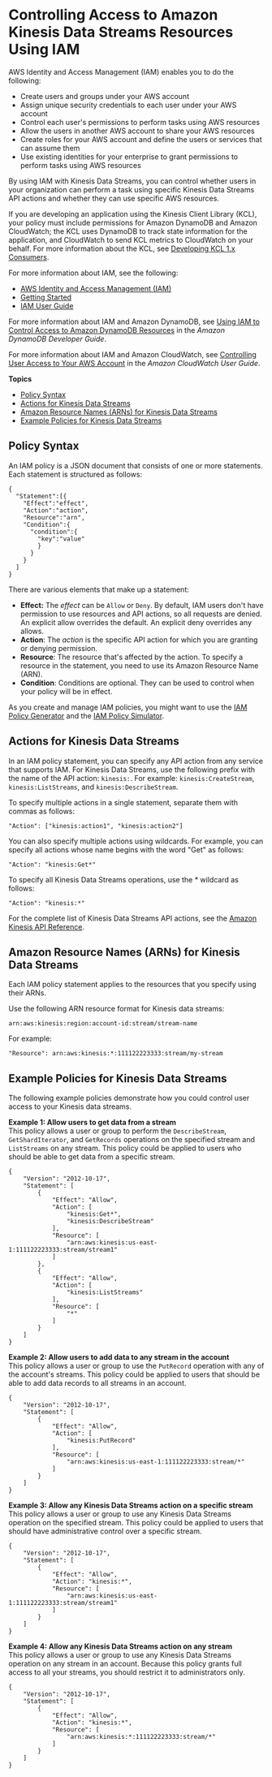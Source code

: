 # Controlling Access to Amazon Kinesis Data Streams Resources Using IAM<a name="controlling-access"></a>

AWS Identity and Access Management \(IAM\) enables you to do the following:
+ Create users and groups under your AWS account
+ Assign unique security credentials to each user under your AWS account
+ Control each user's permissions to perform tasks using AWS resources
+ Allow the users in another AWS account to share your AWS resources
+ Create roles for your AWS account and define the users or services that can assume them
+ Use existing identities for your enterprise to grant permissions to perform tasks using AWS resources

By using IAM with Kinesis Data Streams, you can control whether users in your organization can perform a task using specific Kinesis Data Streams API actions and whether they can use specific AWS resources\.

If you are developing an application using the Kinesis Client Library \(KCL\), your policy must include permissions for Amazon DynamoDB and Amazon CloudWatch; the KCL uses DynamoDB to track state information for the application, and CloudWatch to send KCL metrics to CloudWatch on your behalf\. For more information about the KCL, see [Developing KCL 1\.x Consumers](developing-consumers-with-kcl.md)\.

For more information about IAM, see the following:
+ [AWS Identity and Access Management \(IAM\)](https://aws.amazon.com/iam/)
+ [Getting Started](https://docs.aws.amazon.com/IAM/latest/UserGuide/getting-started.html)
+ [IAM User Guide](https://docs.aws.amazon.com/IAM/latest/UserGuide/)

For more information about IAM and Amazon DynamoDB, see [Using IAM to Control Access to Amazon DynamoDB Resources](https://docs.aws.amazon.com/amazondynamodb/latest/developerguide/UsingIAMWithDDB.html) in the *Amazon DynamoDB Developer Guide*\. 

For more information about IAM and Amazon CloudWatch, see [Controlling User Access to Your AWS Account](https://docs.aws.amazon.com/AmazonCloudWatch/latest/DeveloperGuide/UsingIAM.html) in the *Amazon CloudWatch User Guide*\.

**Topics**
+ [Policy Syntax](#policy-syntax)
+ [Actions for Kinesis Data Streams](#kinesis-using-iam-actions)
+ [Amazon Resource Names \(ARNs\) for Kinesis Data Streams](#kinesis-using-iam-arn-format)
+ [Example Policies for Kinesis Data Streams](#kinesis-using-iam-examples)

## Policy Syntax<a name="policy-syntax"></a>

An IAM policy is a JSON document that consists of one or more statements\. Each statement is structured as follows:

```
{
  "Statement":[{
    "Effect":"effect",
    "Action":"action",
    "Resource":"arn",
    "Condition":{
      "condition":{
        "key":"value"
        }
      }
    }
  ]
}
```

There are various elements that make up a statement:
+ **Effect:** The *effect* can be `Allow` or `Deny`\. By default, IAM users don't have permission to use resources and API actions, so all requests are denied\. An explicit allow overrides the default\. An explicit deny overrides any allows\.
+ **Action**: The *action* is the specific API action for which you are granting or denying permission\.
+ **Resource**: The resource that's affected by the action\. To specify a resource in the statement, you need to use its Amazon Resource Name \(ARN\)\.
+ **Condition**: Conditions are optional\. They can be used to control when your policy will be in effect\.

As you create and manage IAM policies, you might want to use the [IAM Policy Generator](https://docs.aws.amazon.com/IAM/latest/UserGuide/access_policies_create.html#access_policies_create-generator) and the [IAM Policy Simulator](https://docs.aws.amazon.com/IAM/latest/UserGuide/access_policies_testing-policies.html)\.

## Actions for Kinesis Data Streams<a name="kinesis-using-iam-actions"></a>

In an IAM policy statement, you can specify any API action from any service that supports IAM\. For Kinesis Data Streams, use the following prefix with the name of the API action: `kinesis:`\. For example: `kinesis:CreateStream`, `kinesis:ListStreams`, and `kinesis:DescribeStream`\.

To specify multiple actions in a single statement, separate them with commas as follows:

```
"Action": ["kinesis:action1", "kinesis:action2"]
```

You can also specify multiple actions using wildcards\. For example, you can specify all actions whose name begins with the word "Get" as follows:

```
"Action": "kinesis:Get*"
```

To specify all Kinesis Data Streams operations, use the \* wildcard as follows:

```
"Action": "kinesis:*"
```

For the complete list of Kinesis Data Streams API actions, see the [Amazon Kinesis API Reference](https://docs.aws.amazon.com/kinesis/latest/APIReference/)\.

## Amazon Resource Names \(ARNs\) for Kinesis Data Streams<a name="kinesis-using-iam-arn-format"></a>

Each IAM policy statement applies to the resources that you specify using their ARNs\.

Use the following ARN resource format for Kinesis data streams:

```
arn:aws:kinesis:region:account-id:stream/stream-name
```

For example:

```
"Resource": arn:aws:kinesis:*:111122223333:stream/my-stream
```

## Example Policies for Kinesis Data Streams<a name="kinesis-using-iam-examples"></a>

The following example policies demonstrate how you could control user access to your Kinesis data streams\.

**Example 1: Allow users to get data from a stream**  
 This policy allows a user or group to perform the `DescribeStream`, `GetShardIterator`, and `GetRecords` operations on the specified stream and `ListStreams` on any stream\. This policy could be applied to users who should be able to get data from a specific stream\.   

```
{
    "Version": "2012-10-17",
    "Statement": [
        {
            "Effect": "Allow",
            "Action": [
                "kinesis:Get*",
                "kinesis:DescribeStream"
            ],
            "Resource": [
                "arn:aws:kinesis:us-east-1:111122223333:stream/stream1"
            ]
        },
        {
            "Effect": "Allow",
            "Action": [
                "kinesis:ListStreams"
            ],
            "Resource": [
                "*"
            ]
        }
    ]
}
```

**Example 2: Allow users to add data to any stream in the account**  
This policy allows a user or group to use the `PutRecord` operation with any of the account's streams\. This policy could be applied to users that should be able to add data records to all streams in an account\.  

```
{
    "Version": "2012-10-17",
    "Statement": [
        {
            "Effect": "Allow",
            "Action": [
                "kinesis:PutRecord"
            ],
            "Resource": [
                "arn:aws:kinesis:us-east-1:111122223333:stream/*"
            ]
        }
    ]
}
```

**Example 3: Allow any Kinesis Data Streams action on a specific stream**  
This policy allows a user or group to use any Kinesis Data Streams operation on the specified stream\. This policy could be applied to users that should have administrative control over a specific stream\.  

```
{
    "Version": "2012-10-17",
    "Statement": [
        {
            "Effect": "Allow",
            "Action": "kinesis:*",
            "Resource": [
                "arn:aws:kinesis:us-east-1:111122223333:stream/stream1"
            ]
        }
    ]
}
```

**Example 4: Allow any Kinesis Data Streams action on any stream**  
This policy allows a user or group to use any Kinesis Data Streams operation on any stream in an account\. Because this policy grants full access to all your streams, you should restrict it to administrators only\.  

```
{
    "Version": "2012-10-17",
    "Statement": [
        {
            "Effect": "Allow",
            "Action": "kinesis:*",
            "Resource": [
                "arn:aws:kinesis:*:111122223333:stream/*"
            ]
        }
    ]
}
```